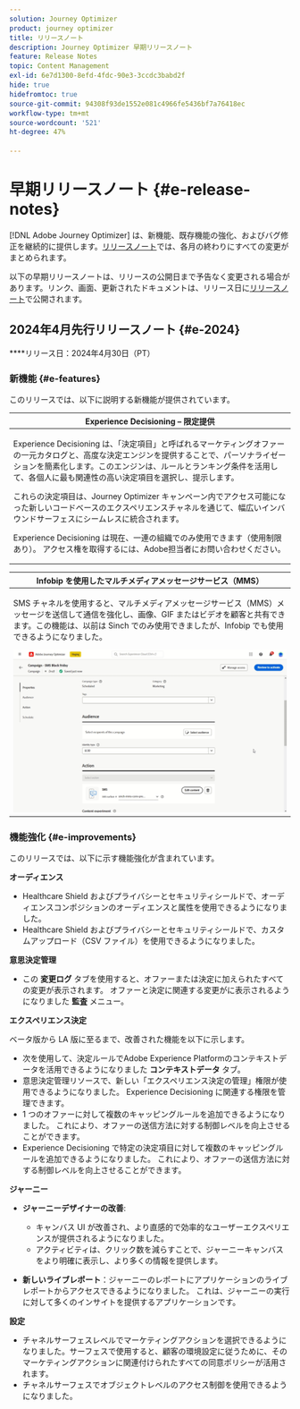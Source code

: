 ```yaml
---
solution: Journey Optimizer
product: journey optimizer
title: リリースノート
description: Journey Optimizer 早期リリースノート
feature: Release Notes
topic: Content Management
exl-id: 6e7d1300-8efd-4fdc-90e3-3ccdc3babd2f
hide: true
hidefromtoc: true
source-git-commit: 94308f93de1552e081c4966fe5436bf7a76418ec
workflow-type: tm+mt
source-wordcount: '521'
ht-degree: 47%

---
```


# 早期リリースノート {#e-release-notes}

[!DNL Adobe Journey Optimizer] は、新機能、既存機能の強化、およびバグ修正を継続的に提供します。[リリースノート](release-notes.md)では、各月の終わりにすべての変更がまとめられます。

以下の早期リリースノートは、リリースの公開日まで予告なく変更される場合があります。リンク、画面、更新されたドキュメントは、リリース日に[リリースノート](release-notes.md)で公開されます。

## 2024年4月先行リリースノート {#e-2024}

****&#x200B;リリース日：2024年4月30日（PT）

### 新機能 {#e-features}

このリリースでは、以下に説明する新機能が提供されています。

<!--table>
<thead>
<tr>
<th><strong>Business rules - Private Beta</strong><br/></th>
</tr>
</thead>
<tbody>
<tr>
<td>
<p>It is now possible to create and apply rule sets to your marketing communications.  </p>
</td>
</tr>
</tbody>
</table-->

<table>
<thead>
<tr>
<th><strong>Experience Decisioning – 限定提供</strong><br/></th>
</tr>
</thead>
<tbody>
<tr>
<td>
<p>Experience Decisioning は、「決定項目」と呼ばれるマーケティングオファーの一元カタログと、高度な決定エンジンを提供することで、パーソナライゼーションを簡素化します。このエンジンは、ルールとランキング条件を活用して、各個人に最も関連性の高い決定項目を選択し、提示します。</p>
<p>これらの決定項目は、Journey Optimizer キャンペーン内でアクセス可能になった新しいコードベースのエクスペリエンスチャネルを通じて、幅広いインバウンドサーフェスにシームレスに統合されます。</p>
<p>Experience Decisioning は現在、一連の組織でのみ使用できます（使用制限あり）。 アクセス権を取得するには、Adobe担当者にお問い合わせください。</p>
</td>
</tr>
</tbody>
</table>

<!--table>
<thead>
<tr>
<th><strong>Personalization - Local Lookups - Multi-Entity Support - Beta</strong><br/></th>
</tr>
</thead>
<tbody>
<tr>
<td>
<p>TBD</p>
</td>
</tr>
</tbody>
</table-->

<table>
<thead>
<tr>
<th><strong>Infobip を使用したマルチメディアメッセージサービス（MMS）</strong><br/></th>
</tr>
</thead>
<tbody>
<tr>
<td>
<p>SMS チャネルを使用すると、マルチメディアメッセージサービス（MMS）メッセージを送信して通信を強化し、画像、GIF またはビデオを顧客と共有できます。この機能は、以前は Sinch でのみ使用できましたが、Infobip でも使用できるようになりました。</p>
<img src="assets/do-not-localize/mms.gif"/>
</td>
</tr>
</tbody>
</table>

<!-- table>
<thead>
<tr>
<th><strong>AI Assistant - Experience Variant Generation - Beta</strong><br/></th>
</tr>
</thead>
<tbody>
<tr>
<td>
<p>Once you have created and personalized your message, take your content to the next level with the AI assistant. You can now use the AI assistant to optimize your message's impact by experimenting with different main titles, and images. Each variant is managed as a unique Treatment, to measure and compare which title effectively generates more clicks.</p>
</td>
</tr>
</tbody>
</table-->

<!--table>
<thead>
<tr>
<th><strong>IP Warmup Workflow - LA</strong><br/></th>
</tr>
</thead>
<tbody>
<tr>
<td>
<p>You can now easily perform IP warmup workflows directly from the Journey Optimizer interface in a standardized and efficient way that follows the best practices for optimal deliverability.</p>
</td>
</tr>
</tbody>
</table-->

<!--table>
<thead>
<tr>
<th><strong>Email Surface Personalization - Private beta </strong><br/></th>
</tr>
</thead>
<tbody>
<tr>
<td>
<p>You can now define dynamic subdomains and personalized header parameters when creating email channel surfaces, for increased flexibility and control over your email settings.</p>
</td>
</tr>
</tbody>
</table-->

### 機能強化 {#e-improvements}

このリリースでは、以下に示す機能強化が含まれています。

<!--
* **ExD reporting in AEP**: TBD
-->

**オーディエンス**

* Healthcare Shield およびプライバシーとセキュリティシールドで、オーディエンスコンポジションのオーディエンスと属性を使用できるようになりました。
* Healthcare Shield およびプライバシーとセキュリティシールドで、カスタムアップロード（CSV ファイル）を使用できるようになりました。

<!--
* **Experience Decisioning + Code-based experiences (LA)**: You can now leverage the Experience decisioning feature to use decision items in your code-based campaigns. Note: The Code-based experience channel and Experience decisioning are not available for organizations that have purchased the Adobe Healthcare Shield and Privacy and Security Shield add-on offerings.
-->
<!--
* **Expression Fragments supported for Web and In-App**: Expression fragments are now available for the Web and In-app channels. 
-->


<!--
* **DULE for AJO Channel Surface**: It is now possible to apply a label on certain profile attributes to restrict their usage inside a channel surface through marketing actions.
-->


<!--
* **List-Unsubscribe updates**: Following on the recent Gmail and Yahoo announcements for bulk senders, Journey Optimizer supports the "post/1-click" List-Unsubscribe option. 
-->

**意思決定管理**

* この **変更ログ** タブを使用すると、オファーまたは決定に加えられたすべての変更が表示されます。 オファーと決定に関連する変更がに表示されるようになりました **監査** メニュー。

**エクスペリエンス決定**

ベータ版から LA 版に至るまで、改善された機能を以下に示します。

* 次を使用して、決定ルールでAdobe Experience Platformのコンテキストデータを活用できるようになりました **コンテキストデータ** タブ。
* 意思決定管理リソースで、新しい「エクスペリエンス決定の管理」権限が使用できるようになりました。 Experience Decisioning に関連する権限を管理できます。
* 1 つのオファーに対して複数のキャッピングルールを追加できるようになりました。 これにより、オファーの送信方法に対する制御レベルを向上させることができます。
* Experience Decisioning で特定の決定項目に対して複数のキャッピングルールを追加できるようになりました。 これにより、オファーの送信方法に対する制御レベルを向上させることができます。

**ジャーニー**

* **ジャーニーデザイナーの改善**:

   * キャンバス UI が改善され、より直感的で効率的なユーザーエクスペリエンスが提供されるようになりました。
   * アクティビティは、クリック数を減らすことで、ジャーニーキャンバスをより明確に表示し、より多くの情報を提供します。

* **新しいライブレポート**：ジャーニーのレポートにアプリケーションのライブレポートからアクセスできるようになりました。 これは、ジャーニーの実行に対して多くのインサイトを提供するアプリケーションです。

**設定**

* チャネルサーフェスレベルでマーケティングアクションを選択できるようになりました。サーフェスで使用すると、顧客の環境設定に従うために、そのマーケティングアクションに関連付けられたすべての同意ポリシーが活用されます。
* チャネルサーフェスでオブジェクトレベルのアクセス制御を使用できるようになりました。

